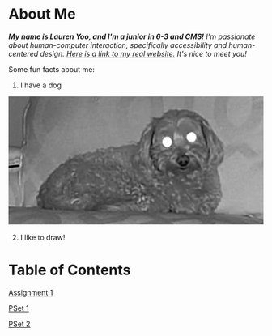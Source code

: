 # About Me

_**My name is Lauren Yoo, and I'm a junior in 6-3 and CMS!** I'm passionate about human-computer interaction, specifically accessibility and human-centered design. [Here is a link to my real website.](https://laurenyoo.dev)
It's nice to meet you!_

Some fun facts about me:

1. I have a dog

![My dog](/assets/intro/dog.png)

2. I like to draw!

# Table of Contents

[Assignment 1](assignments/assignment1.md)

[PSet 1](assignments/pset1.md)

[PSet 2](assignments/pset2.md)

